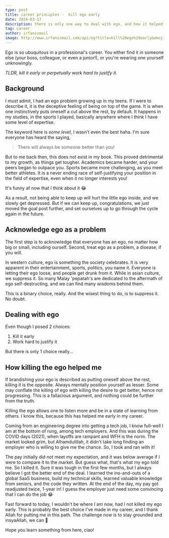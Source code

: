 ```yaml
---
type: post
title: career principles -  kill ego early
date: 2024-03-17
description: there is only one way to deal with ego, and how it helped me in my career.
tag: career
author: irfanismail
image: http://www.irfanismail.com/api/og?title=kill%20ego%20early&emoji=🚀
---
```


Ego is so ubuquitous in a professional's career. You either find it in someone else (your boss, colleague, or even a junior!), or you're wearing one yourself unknowingly.

_TLDR, kill it early or perpetually work hard to justify it._

## Background

I must admit, I had an ego problem growing up in my teens. If I were to describe it, it is the deceptive feeling of being on top of the game. It is when one instinctively puts oneself a cut above the rest, by default. It happens in my studies, in the sports I played, basically anywhere where I think I have some level of expertise.

The keyword here is _some level_, I wasn't even the best haha. I'm sure everyone has heard the saying,

> There will always be someone better than you!

But to me back then, this does not exist in my book. This proved detrimental to my growth, as things get tougher. Academics became harder, and your peers began to outpace you. Sports became more challenging, as you meet better athletes. It is a never ending race of self-justifying your position in the field of expertise, even when it no longer interests you!

It's funny af now that I think about it 😂

As a result, not being able to keep up will hurt the little ego inside, and we slowly get depressed. But if we can keep up, congratulations, we just moved the goal post further, and set ourselves up to go through the cycle again in the future.

## Acknowledge ego as a problem

The first step is to acknowledge that everyone has an ego, no matter how big or small, including ourself. Second, treat ego as a problem, a disease, if you will.

In western culture, ego is something the society celebrates. It is very apparent in their entertainment, sports, politics, you name it. Everyone is letting their ego loose, and people get drunk from it. While in asian culture, we suppress it. So many Malay 'pepatah's are dedicated to the aftermath of ego self-destructing, and we can find many wisdoms behind them.

This is a binary choice, really. And the wisest thing to do, is to suppress it. No doubt.

## Dealing with ego

Even though I posed 2 choices:

1. Kill it early
2. Work hard to justify it

But there is only 1 choice really...

## How killing the ego helped me

If brandishing your ego is described as putting oneself above the rest, killing it is the opposite. Always mentally position yourself as lesser. Some may conflate the killing of ego with killing the desire to get better, hence not progressing. This is a fallacious argument, and nothing could be further from the truth.

Killing the ego allows one to listen more and be in a state of learning from others. I know this, because this has helped me early in my career.

Coming from an engineering degree into getting a tech job, I know full-well I am at the bottom of rung, among tech employers. And this was during the COVID days (2021), when layoffs are rampant and WFH is the norm. The market looked grim, but Alhamdulillah, it didn't take long finding an employer who is willing to give me the chance. So, I took and ran with it!

The pay initially did not meet my expectation, and it was below average if I were to compare it to the market. But guess what, that's what my ego told me. So I killed it. Sure it was tough in the first few months, but I always believe I got the better end of the deal. I learned the ins-and-outs of a global SaaS business, build my technical skills, learned valuable knowledge from seniors, and the code they written. At the end of the day, my pay got readjusted twice, 1-year in! I guess the employer just need some convincing that I can do the job 😂

Fast forward to today, I wouldn't be where I am now, had I not killed my ego early. This is probably the best choice I've made in my career, and I thank Allah for putting me in this path. The challenge now is to stay grounded and insyaAllah, we can 🚀

Hope you learn something from here, ciao!
